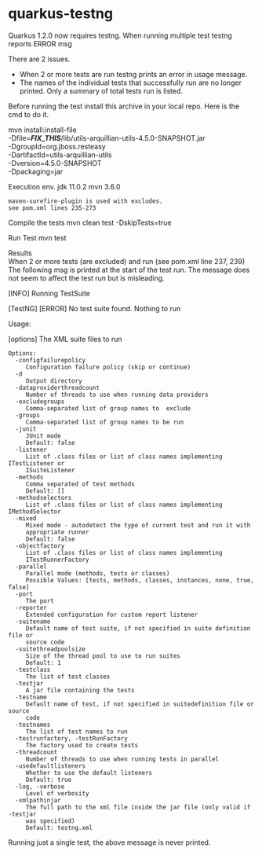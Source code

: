 # quarkus-testng
Quarkus 1.2.0 now requires testng.  When running multiple test testng reports ERROR msg

There are 2 issues.
* When 2 or more tests are run testng prints an error in usage message.
* The names of the individual tests that successfully run are no longer printed.  Only a summary of total tests run is listed.


Before running the test install this archive in your local repo.
Here is the cmd to do it.

mvn install:install-file \
   -Dfile=___FIX_THIS___/lib/utils-arquillian-utils-4.5.0-SNAPSHOT.jar \
   -DgroupId=org.jboss.resteasy \
   -DartifactId=utils-arquillian-utils \
   -Dversion=4.5.0-SNAPSHOT \
   -Dpackaging=jar 

Execution env.
    jdk 11.0.2
    mvn 3.6.0
    
    maven-surefire-plugin is used with excludes. 
    see pom.xml lines 235-273

Compile the tests
   mvn clean test -DskipTests=true

Run Test
   mvn test
  
Results   
  When 2 or more tests (are excluded) and run (see pom.xml line 237, 239)
  The following msg is printed at the start of the test run.  The
  message does not seem to affect the test run but is misleading.
  
  [INFO] Running TestSuite
  
  [TestNG] [ERROR] No test suite found. Nothing to run
  
  Usage: <main class> [options] The XML suite files to run
  
    Options:
      -configfailurepolicy
         Configuration failure policy (skip or continue)
      -d
         Output directory
      -dataproviderthreadcount
         Number of threads to use when running data providers
      -excludegroups
         Comma-separated list of group names to  exclude
      -groups
         Comma-separated list of group names to be run
      -junit
         JUnit mode
         Default: false
      -listener
         List of .class files or list of class names implementing ITestListener or
         ISuiteListener
      -methods
         Comma separated of test methods
         Default: []
      -methodselectors
         List of .class files or list of class names implementing IMethodSelector
      -mixed
         Mixed mode - autodetect the type of current test and run it with
         appropriate runner
         Default: false
      -objectfactory
         List of .class files or list of class names implementing
         ITestRunnerFactory
      -parallel
         Parallel mode (methods, tests or classes)
         Possible Values: [tests, methods, classes, instances, none, true, false]
      -port
         The port
      -reporter
         Extended configuration for custom report listener
      -suitename
         Default name of test suite, if not specified in suite definition file or
         source code
      -suitethreadpoolsize
         Size of the thread pool to use to run suites
         Default: 1
      -testclass
         The list of test classes
      -testjar
         A jar file containing the tests
      -testname
         Default name of test, if not specified in suitedefinition file or source
         code
      -testnames
         The list of test names to run
      -testrunfactory, -testRunFactory
         The factory used to create tests
      -threadcount
         Number of threads to use when running tests in parallel
      -usedefaultlisteners
         Whether to use the default listeners
         Default: true
      -log, -verbose
         Level of verbosity
      -xmlpathinjar
         The full path to the xml file inside the jar file (only valid if -testjar
         was specified)
         Default: testng.xml
  

  Running just a single test, the above message is never printed.



